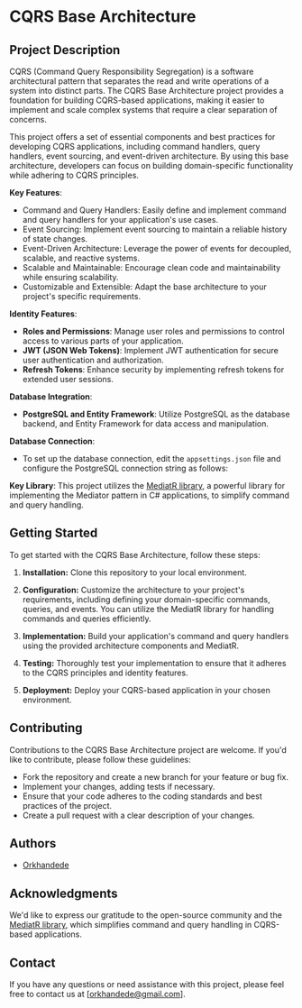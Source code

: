 # CQRS Base Architecture

## Project Description

CQRS (Command Query Responsibility Segregation) is a software architectural pattern that separates the read and write operations of a system into distinct parts. The CQRS Base Architecture project provides a foundation for building CQRS-based applications, making it easier to implement and scale complex systems that require a clear separation of concerns.

This project offers a set of essential components and best practices for developing CQRS applications, including command handlers, query handlers, event sourcing, and event-driven architecture. By using this base architecture, developers can focus on building domain-specific functionality while adhering to CQRS principles.

**Key Features**:
- Command and Query Handlers: Easily define and implement command and query handlers for your application's use cases.
- Event Sourcing: Implement event sourcing to maintain a reliable history of state changes.
- Event-Driven Architecture: Leverage the power of events for decoupled, scalable, and reactive systems.
- Scalable and Maintainable: Encourage clean code and maintainability while ensuring scalability.
- Customizable and Extensible: Adapt the base architecture to your project's specific requirements.

**Identity Features**:
- **Roles and Permissions**: Manage user roles and permissions to control access to various parts of your application.
- **JWT (JSON Web Tokens)**: Implement JWT authentication for secure user authentication and authorization.
- **Refresh Tokens**: Enhance security by implementing refresh tokens for extended user sessions.

**Database Integration**:
- **PostgreSQL and Entity Framework**: Utilize PostgreSQL as the database backend, and Entity Framework for data access and manipulation.

**Database Connection**:
- To set up the database connection, edit the `appsettings.json` file and configure the PostgreSQL connection string as follows:

**Key Library**: This project utilizes the [MediatR library](https://github.com/jbogard/MediatR), a powerful library for implementing the Mediator pattern in C# applications, to simplify command and query handling.

## Getting Started

To get started with the CQRS Base Architecture, follow these steps:

1. **Installation:** Clone this repository to your local environment.

2. **Configuration:** Customize the architecture to your project's requirements, including defining your domain-specific commands, queries, and events. You can utilize the MediatR library for handling commands and queries efficiently.

3. **Implementation:** Build your application's command and query handlers using the provided architecture components and MediatR.

4. **Testing:** Thoroughly test your implementation to ensure that it adheres to the CQRS principles and identity features.

5. **Deployment:** Deploy your CQRS-based application in your chosen environment.

## Contributing

Contributions to the CQRS Base Architecture project are welcome. If you'd like to contribute, please follow these guidelines:

- Fork the repository and create a new branch for your feature or bug fix.
- Implement your changes, adding tests if necessary.
- Ensure that your code adheres to the coding standards and best practices of the project.
- Create a pull request with a clear description of your changes.


## Authors

- [Orkhandede](https://github.com/Orkhandede) 

## Acknowledgments

We'd like to express our gratitude to the open-source community and the [MediatR library](https://github.com/jbogard/MediatR), which simplifies command and query handling in CQRS-based applications.

## Contact

If you have any questions or need assistance with this project, please feel free to contact us at [orkhandede@gmail.com].
